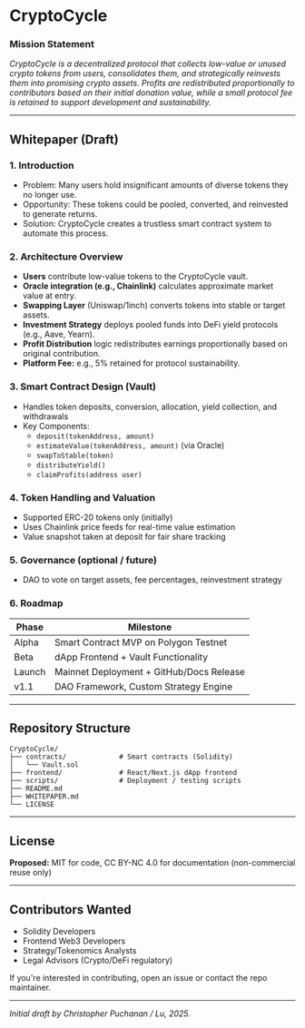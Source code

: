 # CryptoCycle

### Mission Statement
*CryptoCycle is a decentralized protocol that collects low-value or unused crypto tokens from users, consolidates them, and strategically reinvests them into promising crypto assets. Profits are redistributed proportionally to contributors based on their initial donation value, while a small protocol fee is retained to support development and sustainability.*

---

## Whitepaper (Draft)

### 1. Introduction
- Problem: Many users hold insignificant amounts of diverse tokens they no longer use.
- Opportunity: These tokens could be pooled, converted, and reinvested to generate returns.
- Solution: CryptoCycle creates a trustless smart contract system to automate this process.

### 2. Architecture Overview
- **Users** contribute low-value tokens to the CryptoCycle vault.
- **Oracle integration (e.g., Chainlink)** calculates approximate market value at entry.
- **Swapping Layer** (Uniswap/1inch) converts tokens into stable or target assets.
- **Investment Strategy** deploys pooled funds into DeFi yield protocols (e.g., Aave, Yearn).
- **Profit Distribution** logic redistributes earnings proportionally based on original contribution.
- **Platform Fee:** e.g., 5% retained for protocol sustainability.

### 3. Smart Contract Design (Vault)
- Handles token deposits, conversion, allocation, yield collection, and withdrawals
- Key Components:
  - `deposit(tokenAddress, amount)`
  - `estimateValue(tokenAddress, amount)` (via Oracle)
  - `swapToStable(token)`
  - `distributeYield()`
  - `claimProfits(address user)`

### 4. Token Handling and Valuation
- Supported ERC-20 tokens only (initially)
- Uses Chainlink price feeds for real-time value estimation
- Value snapshot taken at deposit for fair share tracking

### 5. Governance (optional / future)
- DAO to vote on target assets, fee percentages, reinvestment strategy

### 6. Roadmap
| Phase | Milestone |
|-------|-----------|
| Alpha | Smart Contract MVP on Polygon Testnet |
| Beta  | dApp Frontend + Vault Functionality |
| Launch | Mainnet Deployment + GitHub/Docs Release |
| v1.1  | DAO Framework, Custom Strategy Engine |

---

## Repository Structure
```
CryptoCycle/
├── contracts/             # Smart contracts (Solidity)
│   └── Vault.sol
├── frontend/              # React/Next.js dApp frontend
├── scripts/               # Deployment / testing scripts
├── README.md
├── WHITEPAPER.md
└── LICENSE
```

---

## License
**Proposed:** MIT for code, CC BY-NC 4.0 for documentation (non-commercial reuse only)

---

## Contributors Wanted
- Solidity Developers
- Frontend Web3 Developers
- Strategy/Tokenomics Analysts
- Legal Advisors (Crypto/DeFi regulatory)

If you're interested in contributing, open an issue or contact the repo maintainer.

---

*Initial draft by Christopher Puchanan / Lu, 2025.*
